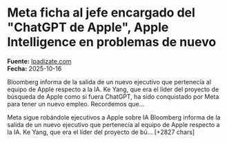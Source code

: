 # Meta ficha al jefe encargado del "ChatGPT de Apple", Apple Intelligence en problemas de nuevo

**Fuente:** [Ipadizate.com](https://ipadizate.com/apple/meta-ficha-al-jefe-encargado-del-chatgpt-de-apple-apple-intelligence-en-problemas-de-nuevo)  
**Fecha:** 2025-10-16

Bloomberg informa de la salida de un nuevo ejecutivo que pertenecía al equipo de Apple respecto a la IA. Ke Yang, que era el líder del proyecto de búsqueda de Apple como si fuera ChatGPT, ha sido conquistado por Meta para tener un nuevo empleo. Recordemos que…

Meta sigue robándole ejecutivos a Apple sobre IA
Bloomberg informa de la salida de un nuevo ejecutivo que pertenecía al equipo de Apple respecto a la IA. Ke Yang, que era el líder del proyecto de bú… [+2827 chars]
